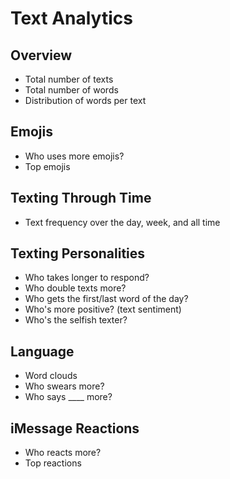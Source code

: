 # Text Analytics

## Overview
- Total number of texts
- Total number of words
- Distribution of words per text

## Emojis
- Who uses more emojis?
- Top emojis

## Texting Through Time
- Text frequency over the day, week, and all time

## Texting Personalities
- Who takes longer to respond?
- Who double texts more?
- Who gets the first/last word of the day?
- Who's more positive? (text sentiment)
- Who's the selfish texter?

## Language
- Word clouds
- Who swears more?
- Who says ____ more?

## iMessage Reactions
- Who reacts more?
- Top reactions
